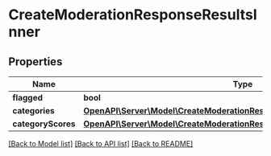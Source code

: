 # CreateModerationResponseResultsInner

## Properties
Name | Type | Description | Notes
------------ | ------------- | ------------- | -------------
**flagged** | **bool** |  | 
**categories** | [**OpenAPI\Server\Model\CreateModerationResponseResultsInnerCategories**](CreateModerationResponseResultsInnerCategories.md) |  | 
**categoryScores** | [**OpenAPI\Server\Model\CreateModerationResponseResultsInnerCategoryScores**](CreateModerationResponseResultsInnerCategoryScores.md) |  | 

[[Back to Model list]](../README.md#documentation-for-models) [[Back to API list]](../README.md#documentation-for-api-endpoints) [[Back to README]](../README.md)


